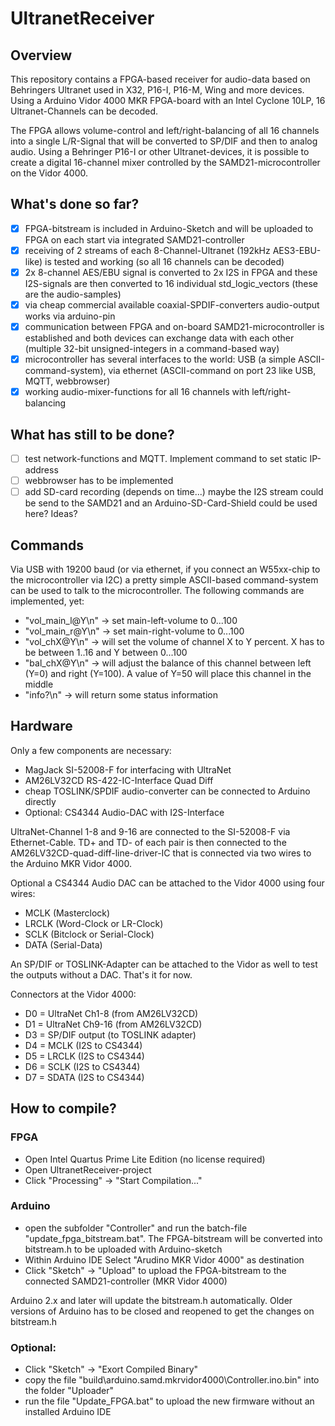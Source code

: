 

# UltranetReceiver

## Overview
This repository contains a FPGA-based receiver for audio-data based on Behringers Ultranet used in X32, P16-I, P16-M, Wing and more devices. Using a Arduino Vidor 4000 MKR FPGA-board with an Intel Cyclone 10LP, 16 Ultranet-Channels can be decoded.

The FPGA allows volume-control and left/right-balancing of all 16 channels into a single L/R-Signal that will be converted to SP/DIF and then to analog audio. Using a Behringer P16-I or other Ultranet-devices, it is possible to create a digital 16-channel mixer controlled by the SAMD21-microcontroller on the Vidor 4000.

## What's done so far?
* [x] FPGA-bitstream is included in Arduino-Sketch and will be uploaded to FPGA on each start via integrated SAMD21-controller
* [x] receiving of 2 streams of each 8-Channel-Ultranet (192kHz AES3-EBU-like) is tested and working (so all 16 channels can be decoded)
* [x] 2x 8-channel AES/EBU signal is converted to 2x I2S in FPGA and these I2S-signals are then converted to 16 individual std_logic_vectors (these are the audio-samples)
* [x] via cheap commercial available coaxial-SPDIF-converters audio-output works via arduino-pin
* [x] communication between FPGA and on-board SAMD21-microcontroller is established and both devices can exchange data with each other (multiple 32-bit unsigned-integers in a command-based way)
* [x] microcontroller has several interfaces to the world: USB (a simple ASCII-command-system), via ethernet (ASCII-command on port 23 like USB, MQTT, webbrowser)
* [x] working audio-mixer-functions for all 16 channels with left/right-balancing

## What has still to be done?
* [ ] test network-functions and MQTT. Implement command to set static IP-address
* [ ] webbrowser has to be implemented
* [ ] add SD-card recording (depends on time...) maybe the I2S stream could be send to the SAMD21 and an Arduino-SD-Card-Shield could be used here? Ideas?

## Commands
Via USB with 19200 baud (or via ethernet, if you connect an W55xx-chip to the microcontroller via I2C) a pretty simple ASCII-based command-system can be used to talk to the microcontroller. The following commands are implemented, yet:
* "vol_main_l@Y\n" -> set main-left-volume to 0...100
* "vol_main_r@Y\n" -> set main-right-volume to 0...100
* "vol_chX@Y\n" -> will set the volume of channel X to Y percent. X has to be between 1..16 and Y between 0...100
* "bal_chX@Y\n" -> will adjust the balance of this channel between left (Y=0) and right (Y=100). A value of Y=50 will place this channel in the middle
* "info?\n" -> will return some status information

## Hardware
Only a few components are necessary:
* MagJack SI-52008-F for interfacing with UltraNet
* AM26LV32CD RS-422-IC-Interface Quad Diff
* cheap TOSLINK/SPDIF audio-converter can be connected to Arduino directly
* Optional: CS4344 Audio-DAC with I2S-Interface

UltraNet-Channel 1-8 and 9-16 are connected to the SI-52008-F via Ethernet-Cable. TD+ and TD- of each pair is then connected to the AM26LV32CD-quad-diff-line-driver-IC that is connected via two wires to the Arduino MKR Vidor 4000.

Optional a CS4344 Audio DAC can be attached to the Vidor 4000 using four wires:
* MCLK (Masterclock)
* LRCLK (Word-Clock or LR-Clock)
* SCLK (Bitclock or Serial-Clock)
* DATA (Serial-Data)

An SP/DIF or TOSLINK-Adapter can be attached to the Vidor as well to test the outputs without a DAC. That's it for now.

Connectors at the Vidor 4000:
* D0 = UltraNet Ch1-8 (from AM26LV32CD)
* D1 = UltraNet Ch9-16 (from AM26LV32CD)
* D3 = SP/DIF output (to TOSLINK adapter)
* D4 = MCLK (I2S to CS4344)
* D5 = LRCLK (I2S to CS4344)
* D6 = SCLK (I2S to CS4344)
* D7 = SDATA (I2S to CS4344)


## How to compile?
### FPGA
* Open Intel Quartus Prime Lite Edition (no license required)
* Open UltranetReceiver-project
* Click "Processing" -> "Start Compilation..."

### Arduino
* open the subfolder "Controller" and run the batch-file "update_fpga_bitstream.bat". The FPGA-bitstream will be converted into bitstream.h to be uploaded with Arduino-sketch
* Within Arduino IDE Select "Arudino MKR Vidor 4000" as destination
* Click "Sketch" -> "Upload" to upload the FPGA-bitstream to the connected SAMD21-controller (MKR Vidor 4000)

Arduino 2.x and later will update the bitstream.h automatically. Older versions of Arduino has to be closed and reopened to get the changes on bitstream.h

### Optional:
* Click "Sketch" -> "Exort Compiled Binary"
* copy the file "build\arduino.samd.mkrvidor4000\Controller.ino.bin" into the folder "Uploader"
* run the file "Update_FPGA.bat" to upload the new firmware without an installed Arduino IDE
